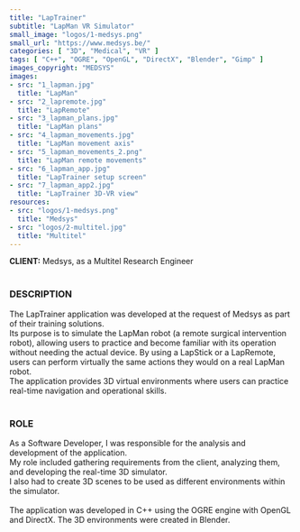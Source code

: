 ```yaml
---
title: "LapTrainer"
subtitle: "LapMan VR Simulator"
small_image: "logos/1-medsys.png"
small_url: "https://www.medsys.be/"
categories: [ "3D", "Medical", "VR" ]
tags: [ "C++", "OGRE", "OpenGL", "DirectX", "Blender", "Gimp" ]
images_copyright: "MEDSYS"
images:
- src: "1_lapman.jpg"
  title: "LapMan"
- src: "2_lapremote.jpg"
  title: "LapRemote"
- src: "3_lapman_plans.jpg"
  title: "LapMan plans"
- src: "4_lapman_movements.jpg"
  title: "LapMan movement axis"
- src: "5_lapman_movements_2.png"
  title: "LapMan remote movements"
- src: "6_lapman_app.jpg"
  title: "LapTrainer setup screen"
- src: "7_lapman_app2.jpg"
  title: "LapTrainer 3D-VR view"
resources:
- src: "logos/1-medsys.png"
  title: "Medsys"
- src: "logos/2-multitel.jpg"
  title: "Multitel"
---
```


<b>CLIENT:</b> Medsys, as a Multitel Research Engineer<br>
<br>

<h3>DESCRIPTION</h3>
The LapTrainer application was developed at the request of Medsys as part of their training solutions.<br>
Its purpose is to simulate the LapMan robot (a remote surgical intervention robot), allowing users to practice and become familiar with its operation without needing the actual device. By using a LapStick or a LapRemote, users can perform virtually the same actions they would on a real LapMan robot.<br>
The application provides 3D virtual environments where users can practice real-time navigation and operational skills.<br>
<br>

<h3>ROLE</h3>
As a Software Developer, I was responsible for the analysis and development of the application.<br>
My role included gathering requirements from the client, analyzing them, and developing the real-time 3D simulator.<br>
I also had to create 3D scenes to be used as different environments within the simulator.<br>
<br>
The application was developed in C++ using the OGRE engine with OpenGL and DirectX. The 3D environments were created in Blender.<br>
